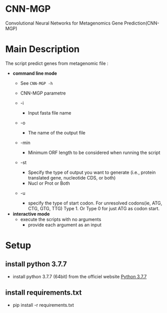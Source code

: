 
CNN-MGP
=========

Convolutional Neural Networks for Metagenomics Gene Prediction(CNN-MGP)


# Main Description

The script predict genes from metagenomic file :

* **command line mode**
  *  See `CNN-MGP -h`
  * CNN-MGP parametre
  * -i 
    * Input fasta file name
  * -o
    * The name of the output file
  * -min
    * Minimum ORF length to be considered when running the script
  * -st
    * Specify the type of output you want to generate (i.e., protein translated gene, nucleotide CDS, or both)
    * Nucl or Prot or Both

  * -u
    * specify the type of start codon. For unresolved codons(ie, ATG, CTG, GTG, TTG) Type 1. Or Type 0 for just ATG as codon start.
* **interactive mode**
  * execute the scripts with no arguments
    * provide each argument as an input 

# Setup

## install python 3.7.7
* install python 3.7.7 (64bit) from the officiel website [Python 3.7.7](https://www.python.org/downloads/release/python-377/)  

## install requirements.txt
* pip install -r requirements.txt
